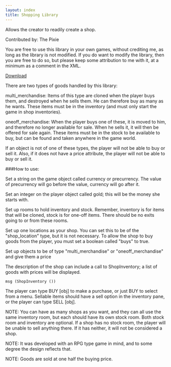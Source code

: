 ```yaml
---
layout: index
title: Shopping Library
---
```


Allows the creator to readily create a shop.

Contributed by: <span class="author">The Pixie</span>

You are free to use this library in your own games, without crediting me, as long as the library is not modified. If you do want to modify the library, then you are free to do so, but please keep some attribution to me with it, at a minimum as a comment in the XML.

[Download](http://forum.textadventures.co.uk/download/file.php?id=1122)

There are two types of goods handled by this library:
  
multi_merchandise: Items of this type are cloned when the player buys them, and destroyed when he sells them. He can therefore buy as many as he wants. These items must be in the inventory (and must only start the game in shop inventories).
  
oneoff_merchandise: When the player buys one of these, it is moved to him, and therefore no longer available for sale. When he sells it, it will then be offered for sale again. These items must be in the stock to be available to buy, but can be found and taken anywhere in the game world.
  
If an object is not of one of these types, the player will not be able to buy or sell it. Also, if it does not have a price attribute, the player will not be able to buy or sell it.
  
  
###How to use:

Set a string on the game object called currency or precurrency.
The value of precurrency will go before the value, currency will go after it.
  
Set an integer on the player object called gold; this will be the money she starts with.
  
Set up rooms to hold inventory and stock. Remember, inventory is for items that will be cloned, stock is for one-off items. There should be no exits going to or from these rooms.
  
Set up one locations as your shop. You can set this to be of the "shop_location"  type, but it is not necessary. To allow the shop to buy goods from the player, you must set a boolean called "buys" to true.
  
Set up objects to be of type "multi_merchandise" or "oneoff_merchandise" and give them a price
  
The description of the shop can include a call to ShopInventory; a list of goods with prices will be displayed.

    msg (ShopInventory ())
  
The player can type BUY [obj] to make a purchase, or just BUY to select from a menu. Sellable items should have a sell option in the inventory pane, or the player can type SELL [obj].
  
NOTE:  You can have as many shops as you want, and they can all use the same inventory room, but each should have its own stock room. Both stock room and inventory are optional. If a shop has no stock room, the player will be unable to sell anything there. If it has neither, it will not be considered a shop.
  
NOTE: It was developed with an RPG type game in mind, and to some degree the design reflects that.
  
NOTE: Goods are sold at one half the buying price.
    
